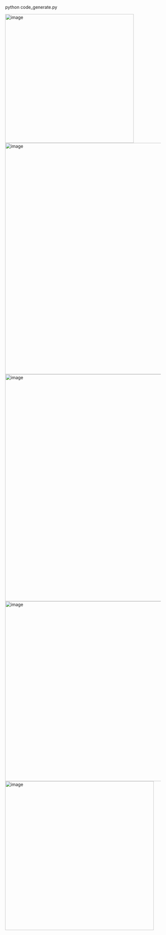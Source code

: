 python code_generate.py


<img width="416" alt="image" src="https://github.com/neiths/Trading_projects/assets/49941781/3e0abf31-0db9-4d50-a391-7edf66923856">
<img width="747" alt="image" src="https://github.com/neiths/Trading_projects/assets/49941781/0de058c9-1663-4de1-aeea-859f79d88cfa">
<img width="733" alt="image" src="https://github.com/neiths/Trading_projects/assets/49941781/e14a0ac2-4931-46cd-b61f-816f635b1c07">
<img width="581" alt="image" src="https://github.com/neiths/Trading_projects/assets/49941781/0f90eb5d-b8aa-4fba-a1c5-0cff990de3f9">
<img width="481" alt="image" src="https://github.com/neiths/Trading_projects/assets/49941781/c412a386-9ba2-4f17-997b-58afaf1412d5">
